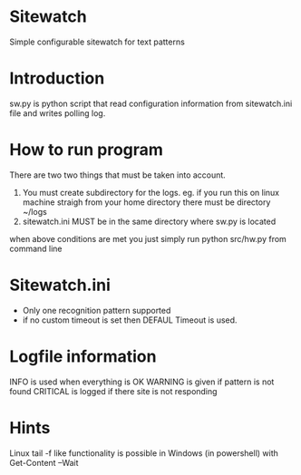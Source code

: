 # Sitewatch
Simple configurable sitewatch for text patterns


# Introduction
sw.py is python script that read configuration information from sitewatch.ini 
file and writes polling log.

# How to run program
There are two two things that must be taken into account.
1. You must create subdirectory for the logs. 
eg. if you run this on linux machine straigh from your home directory there 
must be directory ~/logs
2. sitewatch.ini MUST be in the same directory where sw.py is located

when above conditions are met you just simply run python src/hw.py from command 
line 

# Sitewatch.ini
* Only one recognition pattern supported
* if no custom timeout is set then DEFAUL Timeout is used.

# Logfile information
INFO is used when everything is OK
WARNING is given if pattern is not found
CRITICAL is logged if there site is not responding

# Hints
Linux tail -f <file> like functionality is possible in Windows (in powershell) with Get-Content <file> –Wait